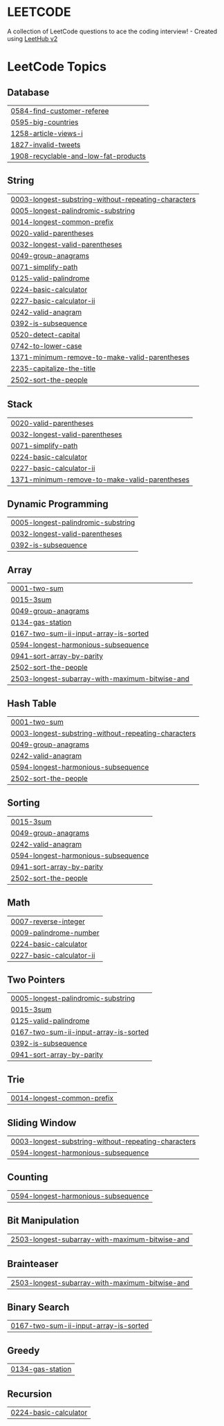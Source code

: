 # LEETCODE
A collection of LeetCode questions to ace the coding interview! - Created using [LeetHub v2](https://github.com/arunbhardwaj/LeetHub-2.0)

<!---LeetCode Topics Start-->
# LeetCode Topics
## Database
|  |
| ------- |
| [0584-find-customer-referee](https://github.com/gunjan123377/LEETCODE/tree/master/0584-find-customer-referee) |
| [0595-big-countries](https://github.com/gunjan123377/LEETCODE/tree/master/0595-big-countries) |
| [1258-article-views-i](https://github.com/gunjan123377/LEETCODE/tree/master/1258-article-views-i) |
| [1827-invalid-tweets](https://github.com/gunjan123377/LEETCODE/tree/master/1827-invalid-tweets) |
| [1908-recyclable-and-low-fat-products](https://github.com/gunjan123377/LEETCODE/tree/master/1908-recyclable-and-low-fat-products) |
## String
|  |
| ------- |
| [0003-longest-substring-without-repeating-characters](https://github.com/gunjan123377/LEETCODE/tree/master/0003-longest-substring-without-repeating-characters) |
| [0005-longest-palindromic-substring](https://github.com/gunjan123377/LEETCODE/tree/master/0005-longest-palindromic-substring) |
| [0014-longest-common-prefix](https://github.com/gunjan123377/LEETCODE/tree/master/0014-longest-common-prefix) |
| [0020-valid-parentheses](https://github.com/gunjan123377/LEETCODE/tree/master/0020-valid-parentheses) |
| [0032-longest-valid-parentheses](https://github.com/gunjan123377/LEETCODE/tree/master/0032-longest-valid-parentheses) |
| [0049-group-anagrams](https://github.com/gunjan123377/LEETCODE/tree/master/0049-group-anagrams) |
| [0071-simplify-path](https://github.com/gunjan123377/LEETCODE/tree/master/0071-simplify-path) |
| [0125-valid-palindrome](https://github.com/gunjan123377/LEETCODE/tree/master/0125-valid-palindrome) |
| [0224-basic-calculator](https://github.com/gunjan123377/LEETCODE/tree/master/0224-basic-calculator) |
| [0227-basic-calculator-ii](https://github.com/gunjan123377/LEETCODE/tree/master/0227-basic-calculator-ii) |
| [0242-valid-anagram](https://github.com/gunjan123377/LEETCODE/tree/master/0242-valid-anagram) |
| [0392-is-subsequence](https://github.com/gunjan123377/LEETCODE/tree/master/0392-is-subsequence) |
| [0520-detect-capital](https://github.com/gunjan123377/LEETCODE/tree/master/0520-detect-capital) |
| [0742-to-lower-case](https://github.com/gunjan123377/LEETCODE/tree/master/0742-to-lower-case) |
| [1371-minimum-remove-to-make-valid-parentheses](https://github.com/gunjan123377/LEETCODE/tree/master/1371-minimum-remove-to-make-valid-parentheses) |
| [2235-capitalize-the-title](https://github.com/gunjan123377/LEETCODE/tree/master/2235-capitalize-the-title) |
| [2502-sort-the-people](https://github.com/gunjan123377/LEETCODE/tree/master/2502-sort-the-people) |
## Stack
|  |
| ------- |
| [0020-valid-parentheses](https://github.com/gunjan123377/LEETCODE/tree/master/0020-valid-parentheses) |
| [0032-longest-valid-parentheses](https://github.com/gunjan123377/LEETCODE/tree/master/0032-longest-valid-parentheses) |
| [0071-simplify-path](https://github.com/gunjan123377/LEETCODE/tree/master/0071-simplify-path) |
| [0224-basic-calculator](https://github.com/gunjan123377/LEETCODE/tree/master/0224-basic-calculator) |
| [0227-basic-calculator-ii](https://github.com/gunjan123377/LEETCODE/tree/master/0227-basic-calculator-ii) |
| [1371-minimum-remove-to-make-valid-parentheses](https://github.com/gunjan123377/LEETCODE/tree/master/1371-minimum-remove-to-make-valid-parentheses) |
## Dynamic Programming
|  |
| ------- |
| [0005-longest-palindromic-substring](https://github.com/gunjan123377/LEETCODE/tree/master/0005-longest-palindromic-substring) |
| [0032-longest-valid-parentheses](https://github.com/gunjan123377/LEETCODE/tree/master/0032-longest-valid-parentheses) |
| [0392-is-subsequence](https://github.com/gunjan123377/LEETCODE/tree/master/0392-is-subsequence) |
## Array
|  |
| ------- |
| [0001-two-sum](https://github.com/gunjan123377/LEETCODE/tree/master/0001-two-sum) |
| [0015-3sum](https://github.com/gunjan123377/LEETCODE/tree/master/0015-3sum) |
| [0049-group-anagrams](https://github.com/gunjan123377/LEETCODE/tree/master/0049-group-anagrams) |
| [0134-gas-station](https://github.com/gunjan123377/LEETCODE/tree/master/0134-gas-station) |
| [0167-two-sum-ii-input-array-is-sorted](https://github.com/gunjan123377/LEETCODE/tree/master/0167-two-sum-ii-input-array-is-sorted) |
| [0594-longest-harmonious-subsequence](https://github.com/gunjan123377/LEETCODE/tree/master/0594-longest-harmonious-subsequence) |
| [0941-sort-array-by-parity](https://github.com/gunjan123377/LEETCODE/tree/master/0941-sort-array-by-parity) |
| [2502-sort-the-people](https://github.com/gunjan123377/LEETCODE/tree/master/2502-sort-the-people) |
| [2503-longest-subarray-with-maximum-bitwise-and](https://github.com/gunjan123377/LEETCODE/tree/master/2503-longest-subarray-with-maximum-bitwise-and) |
## Hash Table
|  |
| ------- |
| [0001-two-sum](https://github.com/gunjan123377/LEETCODE/tree/master/0001-two-sum) |
| [0003-longest-substring-without-repeating-characters](https://github.com/gunjan123377/LEETCODE/tree/master/0003-longest-substring-without-repeating-characters) |
| [0049-group-anagrams](https://github.com/gunjan123377/LEETCODE/tree/master/0049-group-anagrams) |
| [0242-valid-anagram](https://github.com/gunjan123377/LEETCODE/tree/master/0242-valid-anagram) |
| [0594-longest-harmonious-subsequence](https://github.com/gunjan123377/LEETCODE/tree/master/0594-longest-harmonious-subsequence) |
| [2502-sort-the-people](https://github.com/gunjan123377/LEETCODE/tree/master/2502-sort-the-people) |
## Sorting
|  |
| ------- |
| [0015-3sum](https://github.com/gunjan123377/LEETCODE/tree/master/0015-3sum) |
| [0049-group-anagrams](https://github.com/gunjan123377/LEETCODE/tree/master/0049-group-anagrams) |
| [0242-valid-anagram](https://github.com/gunjan123377/LEETCODE/tree/master/0242-valid-anagram) |
| [0594-longest-harmonious-subsequence](https://github.com/gunjan123377/LEETCODE/tree/master/0594-longest-harmonious-subsequence) |
| [0941-sort-array-by-parity](https://github.com/gunjan123377/LEETCODE/tree/master/0941-sort-array-by-parity) |
| [2502-sort-the-people](https://github.com/gunjan123377/LEETCODE/tree/master/2502-sort-the-people) |
## Math
|  |
| ------- |
| [0007-reverse-integer](https://github.com/gunjan123377/LEETCODE/tree/master/0007-reverse-integer) |
| [0009-palindrome-number](https://github.com/gunjan123377/LEETCODE/tree/master/0009-palindrome-number) |
| [0224-basic-calculator](https://github.com/gunjan123377/LEETCODE/tree/master/0224-basic-calculator) |
| [0227-basic-calculator-ii](https://github.com/gunjan123377/LEETCODE/tree/master/0227-basic-calculator-ii) |
## Two Pointers
|  |
| ------- |
| [0005-longest-palindromic-substring](https://github.com/gunjan123377/LEETCODE/tree/master/0005-longest-palindromic-substring) |
| [0015-3sum](https://github.com/gunjan123377/LEETCODE/tree/master/0015-3sum) |
| [0125-valid-palindrome](https://github.com/gunjan123377/LEETCODE/tree/master/0125-valid-palindrome) |
| [0167-two-sum-ii-input-array-is-sorted](https://github.com/gunjan123377/LEETCODE/tree/master/0167-two-sum-ii-input-array-is-sorted) |
| [0392-is-subsequence](https://github.com/gunjan123377/LEETCODE/tree/master/0392-is-subsequence) |
| [0941-sort-array-by-parity](https://github.com/gunjan123377/LEETCODE/tree/master/0941-sort-array-by-parity) |
## Trie
|  |
| ------- |
| [0014-longest-common-prefix](https://github.com/gunjan123377/LEETCODE/tree/master/0014-longest-common-prefix) |
## Sliding Window
|  |
| ------- |
| [0003-longest-substring-without-repeating-characters](https://github.com/gunjan123377/LEETCODE/tree/master/0003-longest-substring-without-repeating-characters) |
| [0594-longest-harmonious-subsequence](https://github.com/gunjan123377/LEETCODE/tree/master/0594-longest-harmonious-subsequence) |
## Counting
|  |
| ------- |
| [0594-longest-harmonious-subsequence](https://github.com/gunjan123377/LEETCODE/tree/master/0594-longest-harmonious-subsequence) |
## Bit Manipulation
|  |
| ------- |
| [2503-longest-subarray-with-maximum-bitwise-and](https://github.com/gunjan123377/LEETCODE/tree/master/2503-longest-subarray-with-maximum-bitwise-and) |
## Brainteaser
|  |
| ------- |
| [2503-longest-subarray-with-maximum-bitwise-and](https://github.com/gunjan123377/LEETCODE/tree/master/2503-longest-subarray-with-maximum-bitwise-and) |
## Binary Search
|  |
| ------- |
| [0167-two-sum-ii-input-array-is-sorted](https://github.com/gunjan123377/LEETCODE/tree/master/0167-two-sum-ii-input-array-is-sorted) |
## Greedy
|  |
| ------- |
| [0134-gas-station](https://github.com/gunjan123377/LEETCODE/tree/master/0134-gas-station) |
## Recursion
|  |
| ------- |
| [0224-basic-calculator](https://github.com/gunjan123377/LEETCODE/tree/master/0224-basic-calculator) |
<!---LeetCode Topics End-->